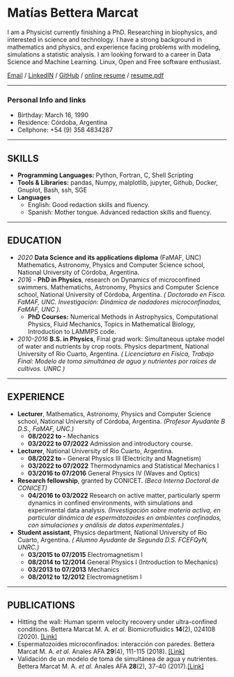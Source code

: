
# Matías Bettera Marcat

I am a Physicist currently finishing a PhD. Researching in biophysics, and interested in science and technology. I have a strong background in mathematics and physics, and experience facing problems with modeling, simulations a statistic analysis. I am looking forward to a career in Data Science and Machine Learning. Linux, Open and Free software enthusiast. <br>

[Email](mailto:bettera.marcat@gmail.com) / [LinkedIN](https://www.linkedin.com/in/matias-bettera-marcat-3897131b) / [GitHub](https://github.com/mbetteram) / [online resume](https://mbetteram.github.io/resume/) / [resume.pdf](https://github.com/mbetteram/resume/raw/gh-pages/resume.pdf)

---

### Personal Info and links

 - Birthday: March 16, 1990
 - Residence: Córdoba, Argentina
 - Cellphone: +54 (9) 358 4834287

---

##  SKILLS

 - __Programming Languages:__ Python, Fortran, C, Shell Scripting
 - __Tools & Libraries:__ pandas, Numpy, malplotlib, jupyter, Github, Docker, Gnuplot, Bash, ssh, SGE
 - __Languages__
   - English: Good redaction skills and fluency.
   - Spanish: Mother tongue. Advanced redaction skills and fluency.


---

##  EDUCATION

 - _2020_ __Data Science and its applications diploma__ (FaMAF, UNC) Mathematics, Astronomy, Physics and Computer Science school, National University of Córdoba, Argentina.
 - _2016 -_ __PhD in Physics__, research on Dynamics of microconfined swimmers. Mathematichs, Astronomy, Physics and Computer Science school, National University of Córdoba, Argentina. _( Doctorado en Físca. FaMAF, UNC. Investigación: Dinámica de nadadores microconfinados, FaMAF, UNC )._
   - __PhD Courses:__ Numerical Methods in Astrophysics, Computational Physics, Fluid Mechanics, Topics in Mathematical Biology, Introduction to LAMMPS code.
 - _2010-2016_ __B.S. in Physics__, Final grad work: Simultaneous uptake model of water and nutrients by crop roots. Physics department, National University of Rio Cuarto, Argentina. _( Licenciatura en Física, Trabajo Final: Modelo de toma simultánea de agua y nutrientes por raíces de cultivos. UNRC )_


---

##  EXPERIENCE

 - __Lecturer__,  Mathematics, Astronomy, Physics and Computer Science school, National University of Córdoba, Argentina. _(Profesor Ayudante B D.S., FaMAF, UNC.)_
   - __08/2022 to -__ Mechanics
   - __03/2022 to 07/2022__ Admission and introductory course.
 - __Lecturer__, National University of Rio Cuarto, Argentina.
   - __08/2022 to -__ General Physics III (Electricity and Magnetism)
   - __03/2022 to 07/2022__ Thermodynamics and Statistical Mechanics I
   - __03/2016 to 07/2016__ General Physics IV (Waves and Optics)
 - __Research fellowship__, granted by  CONICET. _(Beca Interna Doctoral de CONICET)_
   - __04/2016 to 03/2022__ Research on active matter, particularly sperm dynamics in confined environments, with simulations and experimental data analysis. _(Investigación sobre materia activa, en particular dinámica de espermátozoides en ambientes confinados, con simulaciones y análisis de datos experimentales.)_
 - __Student assistant__, Physics department, National University of Rio Cuarto, Argentina. _( Alumno Ayudante de Segunda D.S. FCEFQyN, UNRC.)_
   - __03/2015 to 07/2015__ Electromagnetism I
   - __08/2014 to 12/2014__ General Physics I (Introduction to Mechanics)
   - __03/2013 to 07/2013__ Mechanics
   - __08/2012 to 12/2012__ Electromagnetism I


---

## PUBLICATIONS

 - Hitting the wall: Human sperm velocity recovery under ultra-confined conditions. Bettera Marcat M. A. _et al._ Biomicrofluidics __14__(2), 024108 (2020). [[Link]](https://doi.org/10.1063/1.5143194)
 - Espermatozoides microconfinados: interacción con paredes. Bettera Marcat M. A. _et al._ Anales AFA __29__(4), 111-115 (2018). [[Link]](https://doi.org/10.31527/analesafa.2018.29.4.111)
 - Validación de un modelo de toma de simultánea de agua y nutrientes. Bettera Marcat M. A. _et al._ Anales AFA __28__(2), 37-40 (2017).[[Link]](https://doi.org/10.31527/analesafa.2017.28.2.37)

